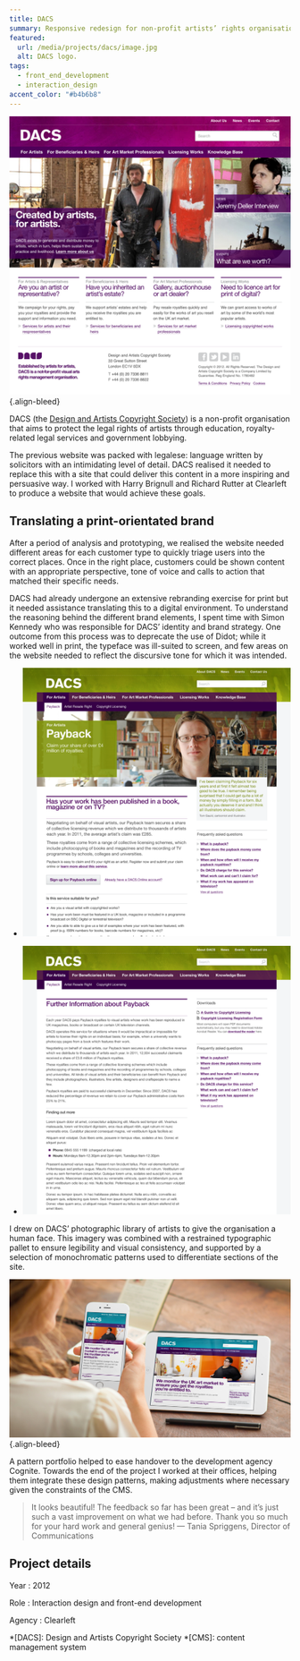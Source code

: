 ```yaml
---
title: DACS
summary: Responsive redesign for non-profit artists’ rights organisation.
featured:
  url: /media/projects/dacs/image.jpg
  alt: DACS logo.
tags:
  - front_end_development
  - interaction_design
accent_color: "#b4b6b8"
---
```


![Home page.](/media/projects/dacs/homepage.png#screenshot)
{.align-bleed}

DACS (the [Design and Artists Copyright Society][1]) is a non-profit organisation that aims to protect the legal rights of artists through education, royalty-related legal services and government lobbying.

The previous website was packed with legalese: language written by solicitors with an intimidating level of detail. DACS realised it needed to replace this with a site that could deliver this content in a more inspiring and persuasive way. I worked with Harry Brignull and Richard Rutter at Clearleft to produce a website that would achieve these goals.

## Translating a print-orientated brand

After a period of analysis and prototyping, we realised the website needed different areas for each customer type to quickly triage users into the correct places. Once in the right place, customers could be shown content with an appropriate perspective, tone of voice and calls to action that matched their specific needs.

DACS had already undergone an extensive rebranding exercise for print but it needed assistance translating this to a digital environment. To understand the reasoning behind the different brand elements, I spent time with Simon Kennedy who was responsible for DACS’ identity and brand strategy. One outcome from this process was to deprecate the use of Didot; while it worked well in print, the typeface was ill-suited to screen, and few areas on the website needed to reflect the discursive tone for which it was intended.

- ![Landing page for the Payback service.](/media/projects/dacs/payback.png#screenshot "Artist photography shown front and centre on a page introducing DACS’ Payback service.")

- ![Further information about the Payback service.](/media/projects/dacs/payback_furtherinfo.png#screenshot "A restrained typographic pallet ensured legibility and visual consistency.")

I drew on DACS’ photographic library of artists to give the organisation a human face. This imagery was combined with a restrained typographic pallet to ensure legibility and visual consistency, and supported by a selection of monochromatic patterns used to differentiate sections of the site.

![The DACs website being viewed on a mobile phone and on a tablet.](/media/projects/dacs/responsive.jpg "A responsive layout meant the same content could be served to different devices, regardless of display size.")
{.align-bleed}

A pattern portfolio helped to ease handover to the development agency Cognite. Towards the end of the project I worked at their offices, helping them integrate these design patterns, making adjustments where necessary given the constraints of the CMS.

> It looks beautiful! The feedback so far has been great – and it’s just such a vast improvement on what we had before. Thank you so much for your hard work and general genius!
> — Tania Spriggens, Director of Communications

## Project details

Year
: 2012

Role
: Interaction design and front-end development

Agency
: Clearleft

[1]: https://www.dacs.org.uk

*[DACS]: Design and Artists Copyright Society
*[CMS]: content management system
